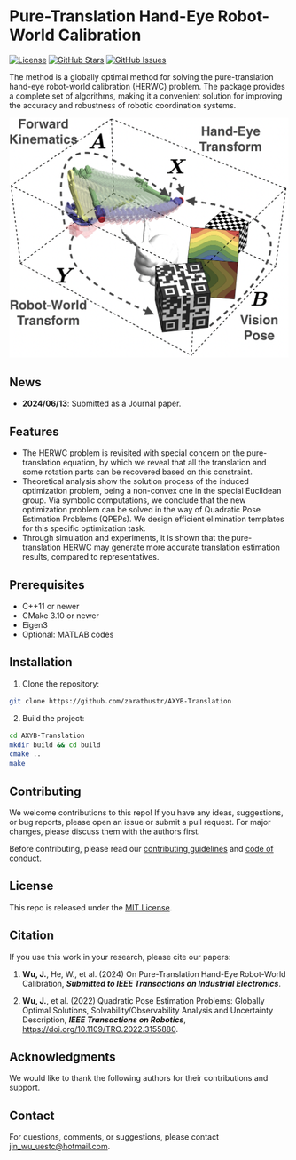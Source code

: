 

# Pure-Translation Hand-Eye Robot-World Calibration

[![License](https://img.shields.io/badge/license-MIT-blue.svg)](https://opensource.org/licenses/MIT)
[![GitHub Stars](https://img.shields.io/github/stars/JokerJohn/AM_Align.svg)](https://github.com/JokerJohn/AM_Align/stargazers)
[![GitHub Issues](https://img.shields.io/github/issues/JokerJohn/AM_Align.svg)](https://github.com/JokerJohn/AM_Align/issues)

The method is a globally optimal method for solving the pure-translation hand-eye robot-world calibration (HERWC) problem. The package provides a complete set of algorithms, making it a convenient solution for improving the accuracy and robustness of robotic coordination systems.


<div align="center">

![calibration](./README/calibration.png)
</div>

## News
- **2024/06/13**: Submitted as a  Journal paper.

## Features

- The HERWC problem is revisited with special concern on the pure-translation equation, by which we reveal that all the translation and some rotation parts can be recovered based on this constraint.
- Theoretical analysis show the solution process of the induced optimization problem, being a non-convex one in the special Euclidean group. Via symbolic computations, we conclude that the new optimization problem can be solved in the way of Quadratic Pose Estimation Problems (QPEPs). We design efficient elimination templates for this specific optimization task.
- Through simulation and experiments, it is shown that the pure- translation HERWC may generate more accurate translation estimation results, compared to representatives.

## Prerequisites

- C++11 or newer
- CMake 3.10 or newer
- Eigen3
- Optional: MATLAB codes

## Installation

1. Clone the repository:

```bash
git clone https://github.com/zarathustr/AXYB-Translation
```

2. Build the project:

```bash
cd AXYB-Translation
mkdir build && cd build
cmake ..
make
```

## Contributing

We welcome contributions to this repo! If you have any ideas, suggestions, or bug reports, please open an issue or submit a pull request. For major changes, please discuss them with the authors first.

Before contributing, please read our [contributing guidelines](CONTRIBUTING.md) and [code of conduct](CODE_OF_CONDUCT.md).

## License

This repo is released under the [MIT License](LICENSE).

## Citation

If you use this work in your research, please cite our papers:

1. **Wu, J.**, He, W., et al. (2024)
 On Pure-Translation Hand-Eye Robot-World Calibration, ***Submitted to IEEE Transactions on Industrial Electronics***.
 
2. **Wu, J.**, et al. (2022)
  Quadratic Pose Estimation Problems: Globally Optimal Solutions, 
  Solvability/Observability Analysis and Uncertainty Description, ***IEEE Transactions on Robotics***, https://doi.org/10.1109/TRO.2022.3155880.

## Acknowledgments

We would like to thank the following authors for their contributions and support.

## Contact

For questions, comments, or suggestions, please contact jin_wu_uestc@hotmail.com.
